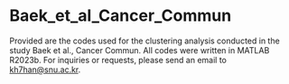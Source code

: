 # Baek_et_al_Cancer_Commun

Provided are the codes used for the clustering analysis conducted in the study Baek et al., Cancer Commun. All codes were written in MATLAB R2023b. For inquiries or requests, please send an email to kh7han@snu.ac.kr.
